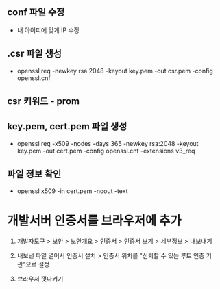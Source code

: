## conf 파일 수정

- 내 아이피에 맞게 IP 수정

## .csr 파일 생성

- openssl req -newkey rsa:2048 -keyout key.pem -out csr.pem -config openssl.cnf

## csr 키워드 - prom

## key.pem, cert.pem 파일 생성

- openssl req -x509 -nodes -days 365 -newkey rsa:2048 -keyout key.pem -out cert.pem -config openssl.cnf -extensions v3_req

## 파일 정보 확인

- openssl x509 -in cert.pem -noout -text

# 개발서버 인증서를 브라우저에 추가

1. 개발자도구 > 보안 > 보안개요 > 인증서 > 인증서 보기 > 세부정보 > 내보내기

2. 내보낸 파일 열어서 인증서 설치 > 인증서 위치를 "신뢰할 수 있는 루트 인증 기관"으로 설정

3. 브라우저 껏다키기
